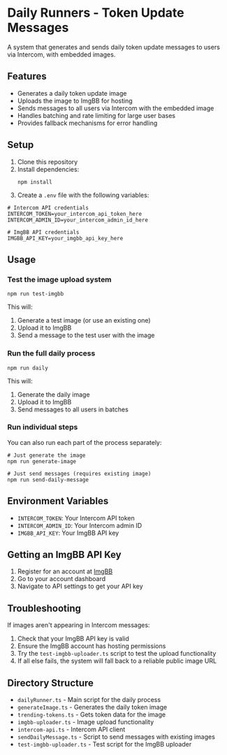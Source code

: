 # Daily Runners - Token Update Messages

A system that generates and sends daily token update messages to users via Intercom, with embedded images.

## Features

- Generates a daily token update image
- Uploads the image to ImgBB for hosting
- Sends messages to all users via Intercom with the embedded image
- Handles batching and rate limiting for large user bases
- Provides fallback mechanisms for error handling

## Setup

1. Clone this repository
2. Install dependencies:
   ```
   npm install
   ```
3. Create a `.env` file with the following variables:

```
# Intercom API credentials
INTERCOM_TOKEN=your_intercom_api_token_here
INTERCOM_ADMIN_ID=your_intercom_admin_id_here

# ImgBB API credentials
IMGBB_API_KEY=your_imgbb_api_key_here
```

## Usage

### Test the image upload system

```
npm run test-imgbb
```

This will:
1. Generate a test image (or use an existing one)
2. Upload it to ImgBB
3. Send a message to the test user with the image

### Run the full daily process

```
npm run daily
```

This will:
1. Generate the daily image
2. Upload it to ImgBB
3. Send messages to all users in batches

### Run individual steps

You can also run each part of the process separately:

```
# Just generate the image
npm run generate-image

# Just send messages (requires existing image)
npm run send-daily-message
```

## Environment Variables

- `INTERCOM_TOKEN`: Your Intercom API token
- `INTERCOM_ADMIN_ID`: Your Intercom admin ID
- `IMGBB_API_KEY`: Your ImgBB API key

## Getting an ImgBB API Key

1. Register for an account at [ImgBB](https://imgbb.com/)
2. Go to your account dashboard
3. Navigate to API settings to get your API key

## Troubleshooting

If images aren't appearing in Intercom messages:

1. Check that your ImgBB API key is valid
2. Ensure the ImgBB account has hosting permissions
3. Try the `test-imgbb-uploader.ts` script to test the upload functionality
4. If all else fails, the system will fall back to a reliable public image URL

## Directory Structure

- `dailyRunner.ts` - Main script for the daily process
- `generateImage.ts` - Generates the daily token image
- `trending-tokens.ts` - Gets token data for the image
- `imgbb-uploader.ts` - Image upload functionality
- `intercom-api.ts` - Intercom API client
- `sendDailyMessage.ts` - Script to send messages with existing images
- `test-imgbb-uploader.ts` - Test script for the ImgBB uploader
 